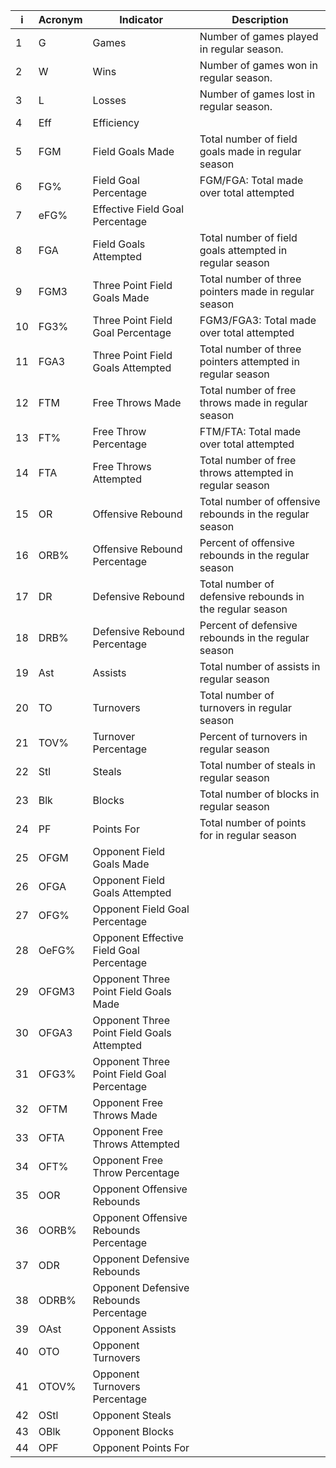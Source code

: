 i | Acronym| Indicator | Description
--- | --- | --- | ---
1 | G | Games | Number of games played in regular season.
2 | W | Wins | Number of games won in regular season.
3 | L | Losses | Number of games lost in regular season.
4 | Eff | Efficiency | 
5 | FGM | Field Goals Made | Total number of field goals made in regular season
6 | FG% | Field Goal Percentage | FGM/FGA: Total made over total attempted
7 | eFG% | Effective Field Goal Percentage | 
8 | FGA | Field Goals Attempted | Total number of field goals attempted in regular season
9 | FGM3 | Three Point Field Goals Made | Total number of three pointers made in regular season
10 | FG3% | Three Point Field Goal Percentage | FGM3/FGA3: Total made over total attempted
11 | FGA3 | Three Point Field Goals Attempted | Total number of three pointers attempted in regular season
12 | FTM | Free Throws Made | Total number of free throws made in regular season
13 | FT% | Free Throw Percentage | FTM/FTA: Total made over total attempted
14 | FTA | Free Throws Attempted | Total number of free throws attempted in regular season
15 | OR | Offensive Rebound | Total number of offensive rebounds in the regular season
16 | ORB% | Offensive Rebound Percentage | Percent of offensive rebounds in the regular season
17 | DR | Defensive Rebound | Total number of defensive rebounds in the regular season
18 | DRB% | Defensive Rebound Percentage | Percent of defensive rebounds in the regular season
19 | Ast | Assists | Total number of assists in regular season
20 | TO | Turnovers | Total number of turnovers in regular season
21 | TOV% | Turnover Percentage | Percent of turnovers in regular season
22 | Stl | Steals | Total number of steals in regular season
23 | Blk | Blocks | Total number of blocks in regular season
24 | PF | Points For | Total number of points for in regular season
25 | OFGM | Opponent Field Goals Made | 
26 | OFGA | Opponent Field Goals Attempted | 
27 | OFG% | Opponent Field Goal Percentage | 
28 | OeFG% | Opponent Effective Field Goal Percentage | 
29 | OFGM3 | Opponent Three Point Field Goals Made | 
30 | OFGA3 | Opponent Three Point Field Goals Attempted | 
31 | OFG3% | Opponent Three Point Field Goal Percentage | 
32 | OFTM | Opponent Free Throws Made | 
33 | OFTA | Opponent Free Throws Attempted | 
34 | OFT% | Opponent Free Throw Percentage | 
35 | OOR | Opponent Offensive Rebounds | 
36 | OORB% | Opponent Offensive Rebounds Percentage | 
37 | ODR | Opponent Defensive Rebounds | 
38 | ODRB% | Opponent Defensive Rebounds Percentage | 
39 | OAst | Opponent Assists | 
40 | OTO | Opponent Turnovers | 
41 | OTOV% | Opponent Turnovers Percentage | 
42 | OStl | Opponent Steals | 
43 | OBlk | Opponent Blocks | 
44 | OPF | Opponent Points For | 
